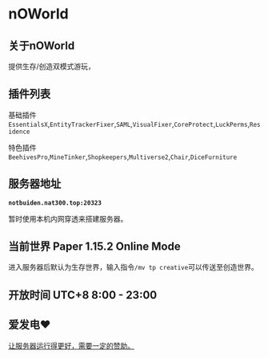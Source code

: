 # nOWorld

## 关于nOWorld
提供生存/创造双模式游玩，

## 插件列表
基础插件`EssentialsX`,`EntityTrackerFixer`,`SAML`,`VisualFixer`,`CoreProtect`,`LuckPerms`,`Residence`

特色插件`BeehivesPro`,`MineTinker`,`Shopkeepers`,`Multiverse2`,`Chair`,`DiceFurniture`

## 服务器地址

**`notbuiden.nat300.top:20323`**

暂时使用本机内网穿透来搭建服务器。

## 当前世界 Paper 1.15.2 Online Mode
进入服务器后默认为生存世界，输入指令`/mv tp creative`可以传送至创造世界。

## 开放时间 UTC+8 8:00 - 23:00

## 爱发电❤
[让服务器运行得更好，需要一定的赞助。](https://afdian.net/@nOWorld)
